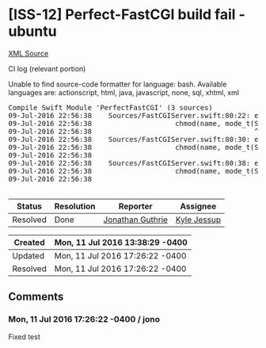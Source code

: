 # [ISS-12] Perfect-FastCGI build fail - ubuntu

[XML Source](./xml/ISS-12.xml)
<p><p>CI log (relevant portion)</p>


<div class="code panel" style="border-width: 1px;"><div class="codeContent panelContent">
<div class="error"><span class="error">Unable to find source-code formatter for language: bash.</span> Available languages are: actionscript, html, java, javascript, none, sql, xhtml, xml</div><pre>
Compile Swift Module 'PerfectFastCGI' (3 sources)
09-Jul-2016 22:56:38	Sources/FastCGIServer.swift:80:22: error: use of unresolved identifier 'S_IRWXU'
09-Jul-2016 22:56:38	                chmod(name, mode_t(S_IRWXU|S_IRWXO|S_IRWXG))
09-Jul-2016 22:56:38	                                   ^~~~~~~
09-Jul-2016 22:56:38	Sources/FastCGIServer.swift:80:30: error: use of unresolved identifier 'S_IRWXO'
09-Jul-2016 22:56:38	                chmod(name, mode_t(S_IRWXU|S_IRWXO|S_IRWXG))
09-Jul-2016 22:56:38	                                           ^~~~~~~
09-Jul-2016 22:56:38	Sources/FastCGIServer.swift:80:38: error: use of unresolved identifier 'S_IRWXG'
09-Jul-2016 22:56:38	                chmod(name, mode_t(S_IRWXU|S_IRWXO|S_IRWXG))
09-Jul-2016 22:56:38	                                                   ^~~~~~~

</pre>
</div></div></p>





Status|Resolution|Reporter|Assignee
------|----------|--------|--------
Resolved|Done|[Jonathan Guthrie](jono)|[Kyle Jessup]($kjessup)





Created|Mon, 11 Jul 2016 13:38:29 -0400
-------|--------------
Updated|Mon, 11 Jul 2016 17:26:22 -0400
Resolved|Mon, 11 Jul 2016 17:26:22 -0400


## Comments




### Mon, 11 Jul 2016 17:26:22 -0400 / jono 

<p><p>Fixed test</p></p>


